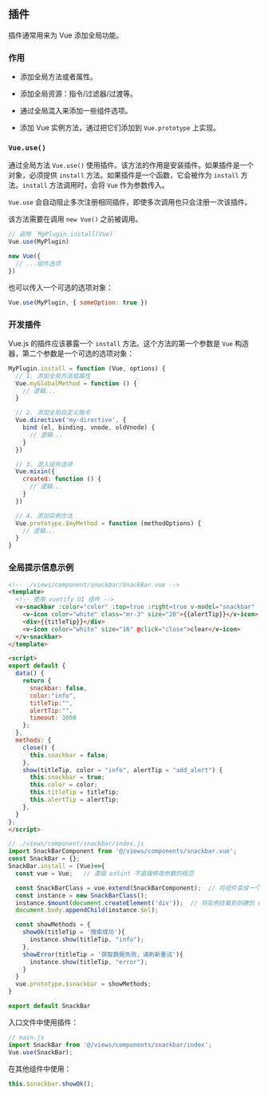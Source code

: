 ## 插件

插件通常用来为 Vue 添加全局功能。

### 作用

- 添加全局方法或者属性。

- 添加全局资源：指令/过滤器/过渡等。

- 通过全局混入来添加一些组件选项。

- 添加 Vue 实例方法，通过把它们添加到 `Vue.prototype` 上实现。

### `Vue.use()`

通过全局方法 `Vue.use()` 使用插件。该方法的作用是安装插件。如果插件是一个对象，必须提供 `install` 方法。如果插件是一个函数，它会被作为 `install` 方法。`install` 方法调用时，会将 `Vue` 作为参数传入。

`Vue.use` 会自动阻止多次注册相同插件，即使多次调用也只会注册一次该插件。

该方法需要在调用 `new Vue()` 之前被调用。

```js
// 调用 `MyPlugin.install(Vue)`
Vue.use(MyPlugin)

new Vue({
  // ...组件选项
})
```

也可以传入一个可选的选项对象：

```js
Vue.use(MyPlugin, { someOption: true })
```

### 开发插件

Vue.js 的插件应该暴露一个 `install` 方法。这个方法的第一个参数是 `Vue` 构造器，第二个参数是一个可选的选项对象：

```js
MyPlugin.install = function (Vue, options) {
  // 1. 添加全局方法或属性
  Vue.myGlobalMethod = function () {
    // 逻辑...
  }

  // 2. 添加全局自定义指令
  Vue.directive('my-directive', {
    bind (el, binding, vnode, oldVnode) {
      // 逻辑...
    }
  })

  // 3. 混入组件选项
  Vue.mixin({
    created: function () {
      // 逻辑...
    }
  })

  // 4. 添加实例方法
  Vue.prototype.$myMethod = function (methodOptions) {
    // 逻辑...
  }
}
```

### 全局提示信息示例

```html
<!-- ./views/component/snackbar/SnackBar.vue -->
<template>
  <!-- 使用 vuetify UI 组件 -->
  <v-snackbar :color="color" :top=true :right=true v-model="snackbar" :timeout="timeout">
    <v-icon color="white" class="mr-3" size="20">{{alertTip}}</v-icon>
    <div>{{titleTip}}</div>
    <v-icon color="white" size="16" @click="close">clear</v-icon>
  </v-snackbar>
</template>

<script>
export default {
  data() {
    return {
      snackbar: false,
      color:"info",
      titleTip:"",
      alertTip:"",
      timeout: 3000
    };
  },
  methods: {
    close() {
      this.snackbar = false;
    },
    show(titleTip, color = "info", alertTip = "add_alert") {
      this.snackbar = true;
      this.color = color;
      this.titleTip = titleTip;
      this.alertTip = alertTip;
    },
  }
};
</script>
```

```js
// ./views/component/snackbar/index.js
import SnackBarComponent from '@/views/components/snackbar.vue';
const SnackBar = {};
SnackBar.install = (Vue)=>{
  const vue = Vue;   // 遵循 eslint 不直接修改参数的规范

  const SnackBarClass = vue.extend(SnackBarComponent);  // 将组件变成一个类
  const instance = new SnackBarClass();
  instance.$mount(document.createElement('div'));  // 将实例挂载到创建的 div 上
  document.body.appendChild(instance.$el);  

  const showMethods = {
    showOk(titleTip = '搜索成功'){
      instance.show(titleTip, "info");
    },
    showError(titleTip = '获取数据失败，请刷新重试'){
      instance.show(titleTip, "error");
    }
  }
  vue.prototype.$snackbar = showMethods;
}

export default SnackBar
```

入口文件中使用插件：

```js
// main.js
import SnackBar from '@/views/components/snackbar/index';
Vue.use(SnackBar);
```

在其他组件中使用：

```js
this.$snackbar.showOk();
```

